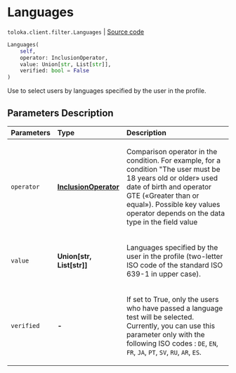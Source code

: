 # Languages
`toloka.client.filter.Languages` | [Source code](https://github.com/Toloka/toloka-kit/blob/v0.1.26/src/client/filter.py#L324)

```python
Languages(
    self,
    operator: InclusionOperator,
    value: Union[str, List[str]],
    verified: bool = False
)
```

Use to select users by languages specified by the user in the profile.

## Parameters Description

| Parameters | Type | Description |
| :----------| :----| :-----------|
`operator`|**[InclusionOperator](toloka.client.primitives.operators.InclusionOperator.md)**|<p>Comparison operator in the condition. For example, for a condition &quot;The user must be 18 years old or older» used date of birth and operator GTE («Greater than or equal»). Possible key values operator depends on the data type in the field value</p>
`value`|**Union\[str, List\[str\]\]**|<p>Languages specified by the user in the profile (two-letter ISO code of the standard ISO 639-1 in upper case).</p>
`verified`|**-**|<p>If set to True, only the users who have passed a language test will be selected. Currently, you can use this parameter only with the following ISO codes : `DE`, `EN`, `FR`, `JA`, `PT`, `SV`, `RU`, `AR`, `ES`.</p>
